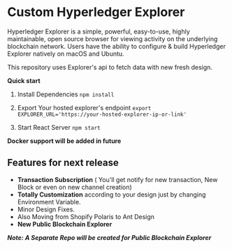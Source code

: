 # Custom Hyperledger Explorer

Hyperledger Explorer is a simple, powerful, easy-to-use, highly maintainable, open source browser for viewing activity on the underlying blockchain network. Users have the ability to configure & build Hyperledger Explorer natively on macOS and Ubuntu. 

This repository uses Explorer's api to fetch data with new fresh design.

**Quick start**

 1. Install Dependencies
 `npm install`
 
 2. Export Your hosted explorer's endpoint 
 `export EXPLORER_URL='https://your-hosted-explorer-ip-or-link'`
 
 3. Start React Server
 `npm start`

**Docker support will be added in future**



## Features for next release

- **Transaction Subscription** ( You'll get notify for new transaction, New Block or even on new channel creation)
- **Totally Customization** according to your design just by changing Environment Variable.
- Minor Design Fixes.
- Also Moving from Shopify Polaris to Ant Design
- **New Public Blockchain Explorer**

***Note: A Separate Repo will be created for Public Blockchain Explorer***
